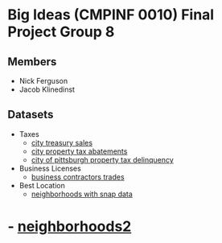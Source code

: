 # Big Ideas (CMPINF 0010) Final Project Group 8

## Members

- Nick Ferguson
- Jacob Klinedinst

## Datasets

- Taxes
    - [city treasury sales](https://data.wprdc.org/dataset/city-treasury-sales)
    - [city property tax abatements](https://data.wprdc.org/dataset/city-property-tax-abatements)
    - [city of pittsburgh property tax delinquency](https://data.wprdc.org/dataset/city-of-pittsburgh-property-tax-delinquency)
- Business Licenses
    - [business contractors trades](https://data.wprdc.org/dataset/business-contractors-trades)
- Best Location
    - [neighborhoods with snap data](https://data.wprdc.org/dataset/neighborhoods-with-snap-data)
# - [neighborhoods2](https://data.wprdc.org/dataset/neighborhoods2)